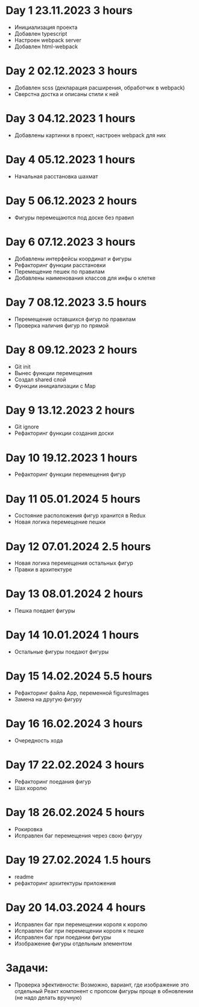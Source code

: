 # Day 1 23.11.2023 3 hours

- Инициализация проекта
- Добавлен typescript
- Настроен webpack server
- Добавлен html-webpack

# Day 2 02.12.2023 3 hours

- Добавлен scss (декларация расширения, обработчик в webpack)
- Сверстна достка и описаны стили к ней

# Day 3 04.12.2023 1 hours

- Добавлены картинки в проект, настроен webpack для них

# Day 4 05.12.2023 1 hours

- Начальная расстановка шахмат

# Day 5 06.12.2023 2 hours

- Фигуры перемещаются под доске без правил

# Day 6 07.12.2023 3 hours

- Добавлены интерфейсы координат и фигуры
- Рефакторинг функции расстановки
- Перемещение пешек по правилам
- Добавлены наименования классов для инфы о клетке

# Day 7 08.12.2023 3.5 hours

- Перемещение оставшихся фигур по правилам
- Проверка наличия фигур по прямой

# Day 8 09.12.2023 2 hours

- Git init
- Вынес функции перемещения
- Создал shared слой
- Функции инициализации с Map

# Day 9 13.12.2023 2 hours

- Git ignore
- Рефакторинг функции создания доски

# Day 10 19.12.2023 1 hours

- Рефакторинг функции перемещения фигур

# Day 11 05.01.2024 5 hours

- Состояние расположения фигур хранится в Redux
- Новая логика перемещение пешки

# Day 12 07.01.2024 2.5 hours

- Новая логика перемещения остальных фигур
- Правки в архитектуре

# Day 13 08.01.2024 2 hours

- Пешка поедает фигуры

# Day 14 10.01.2024 1 hours

- Остальные фигуры поедают фигуры

# Day 15 14.02.2024 5.5 hours

- Рефакторинг файла App, переменной figuresImages
- Замена на другую фигуру

# Day 16 16.02.2024 3 hours

- Очередность хода

# Day 17 22.02.2024 3 hours

- Рефакторинг поедания фигур
- Шах королю

# Day 18 26.02.2024 5 hours

- Рокировка
- Исправлен баг перемещения через свою фигуру

# Day 19 27.02.2024 1.5 hours

- readme
- рефакторинг архитектуры приложения

# Day 20 14.03.2024 4 hours

- Исправлен баг при перемещении короля к королю
- Исправлен баг при перемещении короля к пешке
- Исправлен баг при поедании фигуры
- Изображение фигуры отдельным элементом

# Задачи:

- Проверка эфективности: Возможно, вариант, где изображение это отдельный Реакт компонент с пропсом фигуры проще в обновлении (не надо делать вручную)
